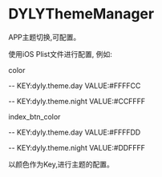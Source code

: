 # DYLYThemeManager
APP主题切换,可配置。

使用iOS Plist文件进行配置, 例如:

color 

-- KEY:dyly.theme.day VALUE:#FFFFCC

-- KEY:dyly.theme.night VALUE:#CCFFFF


index_btn_color

-- KEY:dyly.theme.day VALUE:#FFFFDD

-- KEY:dyly.theme.night VALUE:#DDFFFF

以颜色作为Key,进行主题的配置。

